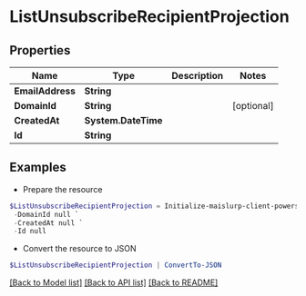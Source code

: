 # ListUnsubscribeRecipientProjection
## Properties

Name | Type | Description | Notes
------------ | ------------- | ------------- | -------------
**EmailAddress** | **String** |  | 
**DomainId** | **String** |  | [optional] 
**CreatedAt** | **System.DateTime** |  | 
**Id** | **String** |  | 

## Examples

- Prepare the resource
```powershell
$ListUnsubscribeRecipientProjection = Initialize-maislurp-client-powershellListUnsubscribeRecipientProjection  -EmailAddress null `
 -DomainId null `
 -CreatedAt null `
 -Id null
```

- Convert the resource to JSON
```powershell
$ListUnsubscribeRecipientProjection | ConvertTo-JSON
```

[[Back to Model list]](../README#documentation-for-models) [[Back to API list]](../README#documentation-for-api-endpoints) [[Back to README]](../README)

